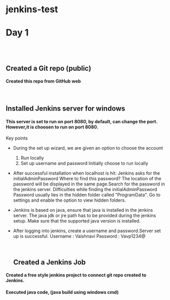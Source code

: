 # jenkins-test

## <h1> Day 1

<br>
<br>

### <h2> Created a Git repo (public)
#### Created this repo from GitHub web

<br>

### <h2> Installed Jenkins server for windows
#### This server is set to run on port 8080, by default, can change the port. However,it is choosen to run on port 8080.

Key points
* During the set up wizard, we are given an option to choose the account
    1) Run locally
    2) Set up username and password
    Initially choose to run locally

* After successful installation when localhost is hit:
    Jenkins asks for the initialAdminPassword
    Where to find this password?
    The location of the password will be displayed in the same page.Search for the password in the jenkins server.
    Difficulties while finding the initialAdminPassword
    Password usually lies in the hidden folder called "ProgramData". Go to settings and enable the option to view hidden folders.

* Jenkins is based on java, ensure that java is installed in the jenkins server. The java
  jdk or jre path has to be provided during the jenkins setup. Make sure that the supported java version is installed.

* After logging into jenkins, create a username and password.Server set up is successful.
  Username : Vaishnavi
  Password : Vavp1234@

  <br>

  ### <h2> Created a Jenkins Job
#### Created a free style jenkins project to connect git repo created to Jenkins.
#### Executed java code, (java build using windows cmd)

